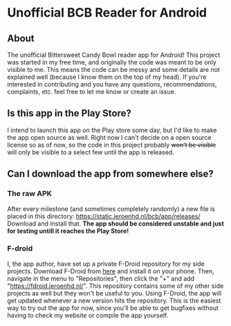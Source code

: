 # Unofficial BCB Reader for Android
## About
The unofficial Bittersweet Candy Bowl reader app for Android!
This project was started in my free time, and originally the code was meant to be only visible to me.
This means the code can be messy and some details are not explained well (because I know them on the top of my head).
If you're interested in contributing and you have any questions, recommendations, complaints, etc. feel free to let me know or create an issue.

## Is this app in the Play Store?
I intend to launch this app on the Play store some day, but I'd like to make the app open source as well.
Right now I can't decide on a open source license so as of now, so the code in this project probably ~~won't be visible~~ will only be visible to a select few until the app is released.

## Can I download the app from somewhere else?
### The raw APK
After every milestone (and sometimes completely randomly) a new file is placed in this directory:
https://static.jeroenhd.nl/bcb/app/releases/
Download and install that.
**The app should be considered unstable and just for testing untill it reaches the Play Store!**

### F-droid
I, the app author, have set up a private F-Droid repository for my side projects. Download F-Droid from [here](https://f-droid.org/) and install it on your phone. Then, navigate in the menu to "Repositories", then click the "+" and add "https://fdroid.jeroenhd.nl/".
This repository contains some of my other side projects as well but they won't be useful to you. Using F-Droid, the app will get updated whenever a new version hits the repository. This is the easiest way to try out the app for now, since you'll be able to get bugfixes without having to check my website or compile the app yourself.
